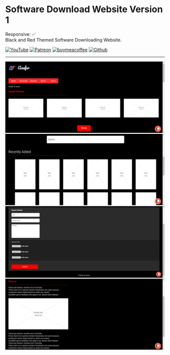 # Software Download Website Version 1
Responsive: ✅<br>
Black and Red Themed Software Downloading Website.

[![YouTube](https://axorax.github.io/badges/youtube.svg)](https://www.youtube.com/channel/UChNE29WeA7wbW5VC4JVb5Ag)
[![Patreon](https://axorax.github.io/badges/patreon.svg)](https://patreon.com/axorax/)
[![buymeacoffee](https://axorax.github.io/badges/buymeacoffee.svg)](https://www.buymeacoffee.com/axorax/)
[![Github](https://axorax.github.io/badges/github.svg)](https://www.github.com/axorax)
___

![Preview 1](preview/preview1.png)
![Preview 2](preview/preview2.png)
![Preview 3](preview/preview3.png)
![Preview 4](preview/preview4.png)